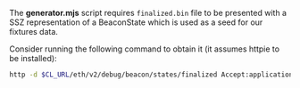 The **generator.mjs** script requires `finalized.bin` file to be presented with a SSZ
representation of a BeaconState which is used as a seed for our fixtures data.

Consider running the following command to obtain it (it assumes httpie to be installed):

```sh
http -d $CL_URL/eth/v2/debug/beacon/states/finalized Accept:application/octet-stream
```
